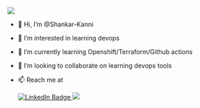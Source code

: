 ![](https://komarev.com/ghpvc/?username=Shankar-Kanni&color=green)

- 👋 Hi, I’m @Shankar-Kanni
- 👀 I’m interested in learning devops
- 🌱 I’m currently learning Openshift/Terraform/Github actions
- 💞️ I’m looking to collaborate on learning devops tools
- 📫 Reach me at <div id="badges">
  <a href="https://www.linkedin.com/in/shankar-k-888381ba/">
    <img src="https://img.shields.io/badge/LinkedIn-blue?style=for-the-badge&logo=linkedin&logoColor=white" alt="LinkedIn Badge"/>
  </a>
    <a href="https://mail.google.com/mail/u/0/?fs=1&to=shankarkanni80@gmail.com&su=SUBJECT&body=BODY&tf=cm">
    <img src="https://img.shields.io/badge/Gmail-D14836?style=for-the-badge&logo=gmail&logoColor=white"/>
  </a>
  
  </div>

<!---
Shankar-Kanni/Shankar-Kanni is a ✨ special ✨ repository because its `README.md` (this file) appears on your GitHub profile.
You can click the Preview link to take a look at your changes.
--->
